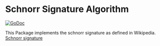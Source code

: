 # Schnorr Signature Algorithm

[![GoDoc](https://godoc.org/github.com/maxymania/go-schnorr?status.svg)](https://godoc.org/github.com/maxymania/go-schnorr)

This Package implements the schnorr signature as defined in Wikipedia.
[Schnorr signature](https://en.wikipedia.org/wiki/Schnorr_signature)



